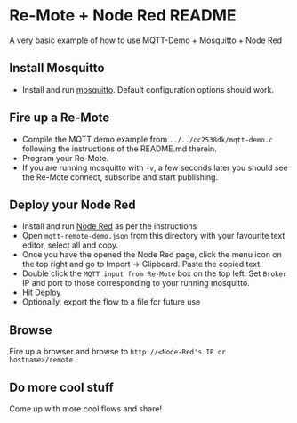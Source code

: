 Re-Mote + Node Red README
========================

A very basic example of how to use MQTT-Demo + Mosquitto + Node Red

Install Mosquitto
-----------------
* Install and run [mosquitto](http://mosquitto.org/). Default configuration
  options should work.

Fire up a Re-Mote
-----------------
* Compile the MQTT demo example from `../../cc2538dk/mqtt-demo.c` following
  the instructions of the README.md therein.
* Program your Re-Mote.
* If you are running mosquitto with `-v`, a few seconds later you should see
  the Re-Mote connect, subscribe and start publishing.

Deploy your Node Red
--------------------
* Install and run [Node Red](https://github.com/node-red/node-red) as per the
  instructions
* Open `mqtt-remote-demo.json` from this directory with your favourite text
  editor, select all and copy. 
* Once you have the opened the Node Red page, click the menu icon on the top
  right and go to Import -> Clipboard. Paste the copied text.
* Double click the `MQTT input from Re-Mote` box on the top left. Set `Broker`
  IP and port to those corresponding to your running mosquitto.
* Hit Deploy
* Optionally, export the flow to a file for future use

Browse
------
Fire up a browser and browse to `http://<Node-Red's IP or hostname>/remote`

Do more cool stuff
------------------
Come up with more cool flows and share!
